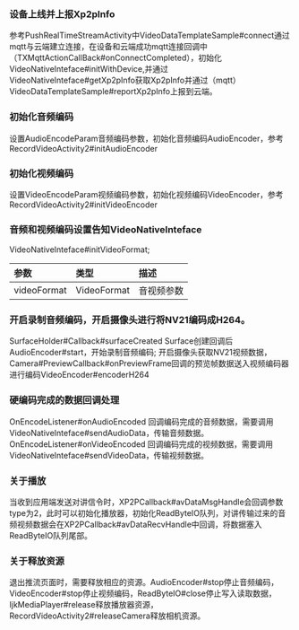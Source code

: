 ### 设备上线并上报Xp2pInfo

参考PushRealTimeStreamActivity中VideoDataTemplateSample#connect通过mqtt与云端建立连接，在设备和云端成功mqtt连接回调中（TXMqttActionCallBack#onConnectCompleted），初始化VideoNativeInteface#initWithDevice,并通过VideoNativeInteface#getXp2pInfo获取Xp2pInfo并通过（mqtt）VideoDataTemplateSample#reportXp2pInfo上报到云端。

### 初始化音频编码

设置AudioEncodeParam音频编码参数，初始化音频编码AudioEncoder，参考RecordVideoActivity2#initAudioEncoder

### 初始化视频编码

设置VideoEncodeParam视频编码参数，初始化视频编码VideoEncoder，参考RecordVideoActivity2#initVideoEncoder

### 音频和视频编码设置告知VideoNativeInteface

VideoNativeInteface#initVideoFormat;

| 参数 | 类型 | 描述 |
|:-|:-|:-|
| videoFormat | VideoFormat | 音视频参数 |

### 开启录制音频编码，开启摄像头进行将NV21编码成H264。

SurfaceHolder#Callback#surfaceCreated Surface创建回调后 AudioEncoder#start，开始录制音频编码; 开启摄像头获取NV21视频数据，Camera#PreviewCallback#onPreviewFrame回调的预览帧数据送入视频编码器进行编码VideoEncoder#encoderH264

### 硬编码完成的数据回调处理

OnEncodeListener#onAudioEncoded 回调编码完成的音频数据，需要调用VideoNativeInteface#sendAudioData，传输音频数据。
OnEncodeListener#onVideoEncoded 回调编码完成的视频数据，需要调用VideoNativeInteface#sendVideoData，传输视频数据。

### 关于播放

当收到应用端发送对讲信令时，XP2PCallback#avDataMsgHandle会回调参数type为2，此时可以初始化播放器，初始化ReadByteIO队列，对讲传输过来的音频视频数据会在XP2PCallback#avDataRecvHandle中回调，将数据塞入ReadByteIO队列尾部。

### 关于释放资源

退出推流页面时，需要释放相应的资源。AudioEncoder#stop停止音频编码，VideoEncoder#stop停止视频编码，ReadByteIO#close停止写入读取数据，IjkMediaPlayer#release释放播放器资源，RecordVideoActivity2#releaseCamera释放相机资源。


